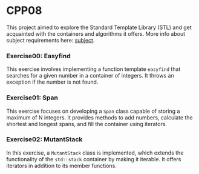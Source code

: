 # CPP08

This project aimed to explore the Standard Template Library (STL) and get acquainted with the containers and algorithms it offers. More info about subject requirements here: [subject](en.subject.pdf).

### Exercise00: Easyfind
This exercise involves implementing a function template `easyfind` that searches for a given number in a container of integers. It throws an exception if the number is not found.

### Exercise01: Span
This exercise focuses on developing a `Span` class capable of storing a maximum of N integers. It provides methods to add numbers, calculate the shortest and longest spans, and fill the container using iterators.

### Exercise02: MutantStack
In this exercise, a `MutantStack` class is implemented, which extends the functionality of the `std::stack` container by making it iterable. It offers iterators in addition to its member functions.


